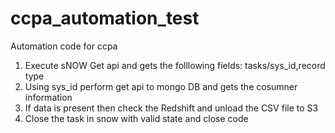 # ccpa_automation_test
Automation code for ccpa

1. Execute sNOW Get api and gets the folllowing fields: tasks/sys_id,record type
2. Using sys_id perform get api to mongo DB and gets the cosumner information
3. If data is present then check the Redshift and unload the CSV file to S3
4. Close the task in snow with valid state and close code
